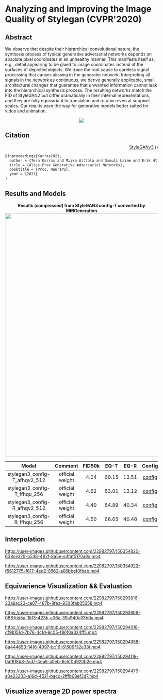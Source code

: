 # Analyzing and Improving the Image Quality of Stylegan (CVPR'2020)

## Abstract
We observe that despite their hierarchical convolutional nature, the synthesis
process of typical generative adversarial networks depends on absolute pixel coordinates in an unhealthy manner. This manifests itself as, e.g., detail appearing to
be glued to image coordinates instead of the surfaces of depicted objects. We trace
the root cause to careless signal processing that causes aliasing in the generator
network. Interpreting all signals in the network as continuous, we derive generally
applicable, small architectural changes that guarantee that unwanted information
cannot leak into the hierarchical synthesis process. The resulting networks match
the FID of StyleGAN2 but differ dramatically in their internal representations, and
they are fully equivariant to translation and rotation even at subpixel scales. Our
results pave the way for generative models better suited for video and animation.


<!-- [IMAGE] -->
<div align=center>
<img src="https://user-images.githubusercontent.com/22982797/150353023-8f7eeaea-8783-4ed4-98d5-67a226e00cff.png"/>
</div>

## Citation

<!-- [ALGORITHM] -->

<summary align="right"><a href="">StyleGANv3 ()</a></summary>

```latex
@inproceedings{Karras2021,
  author = {Tero Karras and Miika Aittala and Samuli Laine and Erik H\"ark\"onen and Janne Hellsten and Jaakko Lehtinen and Timo Aila},
  title = {Alias-Free Generative Adversarial Networks},
  booktitle = {Proc. NeurIPS},
  year = {2021}
}
```

## Results and Models

<div align="center">
  <b> Results (compressed) from StyleGAN3 config-T converted by MMGeneration</b>
  <br/>
  <img src="" width="800"/>
</div>

|                Model                |     Comment     | FID50k |    EQ-T     | EQ-R     |                                                            Config                                                             |                                                                 Download                                                                 |
| :---------------------------------: | :-------------: | :----: | :-----------: | :-----------: |:---------------------------------------------------------------------------------------------------------------------------: | :--------------------------------------------------------------------------------------------------------------------------------------: |
|    stylegan3_config-T_afhqv2_512    | official weight | 4.04 | 60.15 | 13.51   |  [config](configs/styleganv3/stylegan3_t_afhqv2_512_b4x8_official.py)       |  [model]()  |
|    stylegan3_config-T_ffhqu_256    | official weight | 4.62 | 63.01 | 13.12   |  [config](configs/styleganv3/stylegan3_t_ffhqu_256_b4x8_official.py)       |  [model]()  |
|    stylegan3_config-R_afhqv2_512     | official weight |4.40    |64.89  | 40.34   |  [config](configs/styleganv3/stylegan3_r_afhqv2_512_b4x8_official.py)       |  [model]()  |
|    stylegan3_config-R_ffhqu_256    | official weight |  4.50| 66.65 |  40.48  |  [config](configs/styleganv3/stylegan3_r_ffhqu_256_b4x8_official.py)       |  [model]()  |



## Interpolation


https://user-images.githubusercontent.com/22982797/150354820-638ce279-b548-492f-8a5e-e3faf5170a8a.mp4

https://user-images.githubusercontent.com/22982797/150354922-f5612775-f617-4ed2-8562-a06bbef0fbab.mp4

## Equivarience Visualization && Evaluation

https://user-images.githubusercontent.com/22982797/150293816-23a9ac23-ce07-487b-8fea-9303fab05658.mp4

https://user-images.githubusercontent.com/22982797/150293909-0887dd5a-18f3-423b-a06a-39a940e03b0a.mp4

https://user-images.githubusercontent.com/22982797/150294018-cf9b151d-7b76-4cfd-9c05-f86f0a324ff5.mp4

https://user-images.githubusercontent.com/22982797/150294058-8a444653-1416-4997-bc16-61509f32e33f.mp4

https://user-images.githubusercontent.com/22982797/150294118-0af818b8-7ad7-4ea6-a0eb-6e5f0d920b2e.mp4

https://user-images.githubusercontent.com/22982797/150294479-a0e33233-a16d-4521-bacd-2fffb68ef3d7.mp4

## Visualize average 2D power spectra
